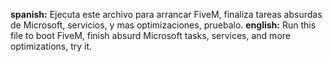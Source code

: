 **spanish:** Ejecuta este archivo para arrancar FiveM, finaliza tareas absurdas de Microsoft, servicios, y mas optimizaciones, pruebalo.                     **english:** Run this file to boot FiveM, finish absurd Microsoft tasks, services, and more optimizations, try it.
